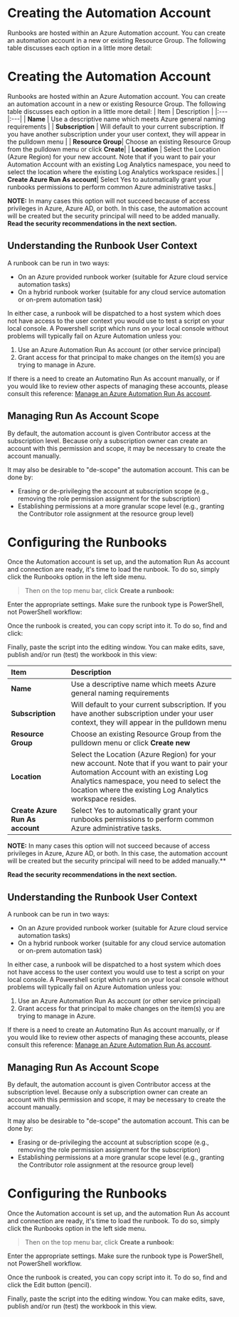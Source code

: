 # Creating the Automation Account

Runbooks are hosted within an Azure Automation account. You can create an automation account in a new or existing Resource Group. The following table discusses each option in a little more detail:

# Creating the Automation Account

Runbooks are hosted within an Azure Automation account. You can create an automation account in a new or existing Resource Group. The following table discusses each option in a little more detail:
| Item | Description |
|:---|:---|
| **Name** |  Use a descriptive name which meets Azure general naming requirements |
| **Subscription** | Will default to your current subscription. If you have another subscription under your user context, they will appear in the pulldown menu |
| **Resource Group**| Choose an existing Resource Group from the pulldown menu or click **Create**|
| **Location** | Select the Location (Azure Region) for your new account. Note that if you want to pair your Automation Account with an existing Log Analytics namespace, you need to select the location where the existing Log Analytics workspace resides.|
| **Create Azure Run As account**| Select Yes to automatically grant your runbooks permissions to perform common Azure administrative tasks.|

**NOTE:** In many cases this option will not succeed because of access privileges in Azure, Azure AD, or both. In this case, the automation account will be created but the security principal will need to be added manually. **Read the security recommendations in the next section.**

## Understanding the Runbook User Context

A runbook can be run in two ways:

- On an Azure provided runbook worker (suitable for Azure cloud service automation tasks)
- On a hybrid runbook worker (suitable for any cloud service automation or on-prem automation task)

In either case, a runbook will be dispatched to a host system which does not have access to the user context you would use to test a script on your local console. A Powershell script which runs on your local console without problems will typically fail on Azure Automation unless you:

1. Use an Azure Automation Run As account (or other service principal)
2. Grant access for that principal to make changes on the item(s) you are trying to manage in Azure.

If there is a need to create an Automatino Run As account manually, or if you would like to review other aspects of managing these accounts, please consult this reference: [Manage an Azure Automation Run As account](https://docs.microsoft.com/en-us/azure/automation/manage-runas-account).

## Managing Run As Account Scope

By default, the automation account is given Contributor access at the subscription level. Because only a subscription owner can create an account with this permission and scope, it may be necessary to create the account manually.

It may also be desirable to &quot;de-scope&quot; the automation account. This can be done by:

- Erasing or de-privileging the account at subscription scope (e.g., removing the role permission assignment for the subscription)
- Establishing permissions at a more granular scope level (e.g., granting the Contributor role assignment at the resource group level)

# Configuring the Runbooks

Once the Automation account is set up, and the automation Run As account and connection are ready, it&#39;s time to load the runbook. To do so, simply click the Runbooks option in the left side menu.

> Then on the top menu bar, click **Create a runbook:**

Enter the appropriate settings. Make sure the runbook type is PowerShell, not PowerShell workflow:

Once the runbook is created, you can copy script into it. To do so, find and click:

Finally, paste the script into the editing window. You can make edits, save, publish and/or run (test) the workbook in this view:

|**Item**|**Description**|
|:---|:---|
|**Name**|Use a descriptive name which meets Azure general naming requirements|
|**Subscription**|Will default to your current subscription. If you have another subscription under your user context, they will appear in the pulldown menu|
|**Resource Group**|Choose an existing Resource Group from the pulldown menu or click **Create new**|
|**Location**|Select the Location (Azure Region) for your new account. Note that if you want to pair your Automation Account with an existing Log Analytics namespace, you need to select the location where the existing Log Analytics workspace resides.|
|**Create Azure Run As account**|Select Yes to automatically grant your runbooks permissions to perform common Azure administrative tasks.|

**NOTE:** In many cases this option will not succeed because of access privileges in Azure, Azure AD, or both. In this case, the automation account will be created but the security principal will need to be added manually.**

**Read the security recommendations in the next section.**

## Understanding the Runbook User Context

A runbook can be run in two ways:

- On an Azure provided runbook worker (suitable for Azure cloud service automation tasks)
- On a hybrid runbook worker (suitable for any cloud service automation or on-prem automation task)

In either case, a runbook will be dispatched to a host system which does not have access to the user context you would use to test a script on your local console. A Powershell script which runs on your local console without problems will typically fail on Azure Automation unless you:

1. Use an Azure Automation Run As account (or other service principal)
2. Grant access for that principal to make changes on the item(s) you are trying to manage in Azure.

If there is a need to create an Automatino Run As account manually, or if you would like to review other aspects of managing these accounts, please consult this reference: [Manage an Azure Automation Run As account](https://docs.microsoft.com/en-us/azure/automation/manage-runas-account).

## Managing Run As Account Scope

By default, the automation account is given Contributor access at the subscription level. Because only a subscription owner can create an account with this permission and scope, it may be necessary to create the account manually.

It may also be desirable to &quot;de-scope&quot; the automation account. This can be done by:

- Erasing or de-privileging the account at subscription scope (e.g., removing the role permission assignment for the subscription)
- Establishing permissions at a more granular scope level (e.g., granting the Contributor role assignment at the resource group level)

# Configuring the Runbooks

Once the Automation account is set up, and the automation Run As account and connection are ready, it&#39;s time to load the runbook. To do so, simply click the Runbooks option in the left side menu.

> Then on the top menu bar, click **Create a runbook:**

Enter the appropriate settings. Make sure the runbook type is PowerShell, not PowerShell workflow.

Once the runbook is created, you can copy script into it. To do so, find and click the Edit button (pencil).

Finally, paste the script into the editing window. You can make edits, save, publish and/or run (test) the workbook in this view.


